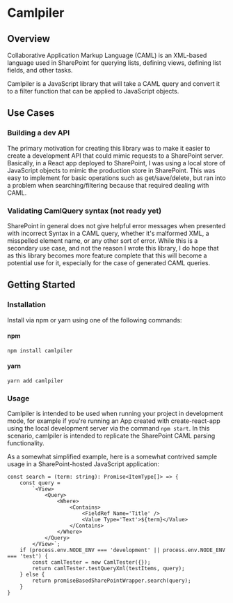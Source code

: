 # Camlpiler

## Overview

Collaborative Application Markup Language (CAML) is an XML-based language used in SharePoint for querying lists, defining views, defining list fields, and other tasks.

Camlpiler is a JavaScript library that will take a CAML query and convert it to a filter function that can be applied to JavaScript objects.

## Use Cases

### Building a dev API

The primary motivation for creating this library was to make it easier to create a development API that could mimic requests to a SharePoint server. Basically, in a React app deployed to SharePoint, I was using a local store of JavaScript objects to mimic the production store in SharePoint. This was easy to implement for basic operations such as get/save/delete, but ran into a problem when searching/filtering because that required dealing with CAML.

### Validating CamlQuery syntax (not ready yet)

SharePoint in general does not give helpful error messages when presented with incorrect Syntax in a CAML query, whether it's malformed XML, a misspelled element name, or any other sort of error. While this is a secondary use case, and not the reason I wrote this library, I do hope that as this library becomes more feature complete that this will become a potential use for it, especially for the case of generated CAML queries.

## Getting Started

### Installation

Install via npm or yarn using one of the following commands:

#### npm

    npm install camlpiler

#### yarn

    yarn add camlpiler

### Usage

Camlpiler is intended to be used when running your project in development mode, for example if you're running an App created
with create-react-app using the local development server via the command `npm start`. In this scenario, camlpiler is intended
to replicate the SharePoint CAML parsing functionality.

As a somewhat simplified example, here is a somewhat contrived sample usage in a SharePoint-hosted JavaScript application:

    const search = (term: string): Promise<ItemType[]> => {
        const query =
            `<View>
                <Query>
                    <Where>
                        <Contains>
                            <FieldRef Name='Title' />
                            <Value Type='Text'>${term}</Value>
                        </Contains>
                    </Where>
                </Query>
            </View>`;
        if (process.env.NODE_ENV === 'development' || process.env.NODE_ENV === 'test') {
            const camlTester = new CamlTester({});
            return camlTester.testQueryXml(testItems, query);
        } else {
            return promiseBasedSharePointWrapper.search(query);
        }
    }
